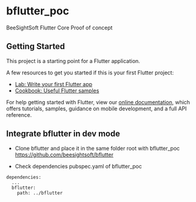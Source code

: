 # bflutter_poc

BeeSightSoft Flutter Core Proof of concept

## Getting Started

This project is a starting point for a Flutter application.

A few resources to get you started if this is your first Flutter project:

- [Lab: Write your first Flutter app](https://flutter.io/docs/get-started/codelab)
- [Cookbook: Useful Flutter samples](https://flutter.io/docs/cookbook)

For help getting started with Flutter, view our 
[online documentation](https://flutter.io/docs), which offers tutorials, 
samples, guidance on mobile development, and a full API reference.


## Integrate bflutter in dev mode

- Clone bflutter and place it in the same folder root with bflutter_poc
https://github.com/beesightsoft/bflutter

- Check dependencies pubspec.yaml of bflutter_poc
```
dependencies:
  ...
  bflutter:
    path: ../bflutter
```
